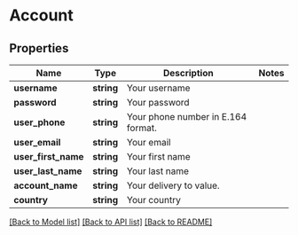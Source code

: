 # Account

## Properties
Name | Type | Description | Notes
------------ | ------------- | ------------- | -------------
**username** | **string** | Your username | 
**password** | **string** | Your password | 
**user_phone** | **string** | Your phone number in E.164 format. | 
**user_email** | **string** | Your email | 
**user_first_name** | **string** | Your first name | 
**user_last_name** | **string** | Your last name | 
**account_name** | **string** | Your delivery to value. | 
**country** | **string** | Your country | 

[[Back to Model list]](../README.md#documentation-for-models) [[Back to API list]](../README.md#documentation-for-api-endpoints) [[Back to README]](../README.md)


